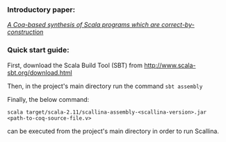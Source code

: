 
### Introductory paper:
*[A Coq-based synthesis of Scala programs which are correct-by-construction](http://dl.acm.org/citation.cfm?doid=3103111.3104041)*

### Quick start guide:

First, download the Scala Build Tool (SBT) from http://www.scala-sbt.org/download.html

Then, in the project's main directory run the command ```sbt assembly```

Finally, the below command:

```scala target/scala-2.11/scallina-assembly-<scallina-version>.jar <path-to-coq-source-file.v>```

can be executed from the project's main directory in order to run Scallina.
